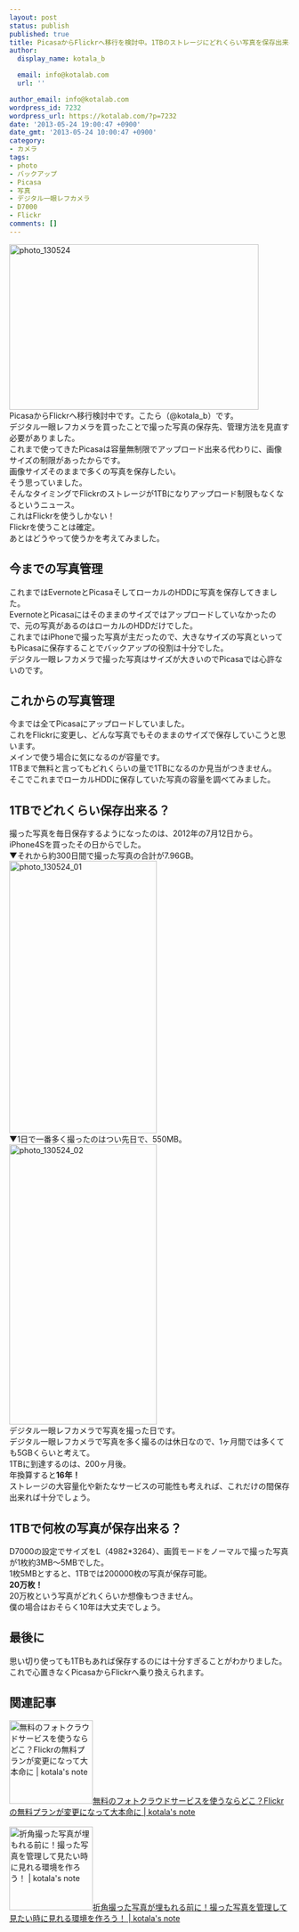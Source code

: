 ```yaml
---
layout: post
status: publish
published: true
title: PicasaからFlickrへ移行を検討中。1TBのストレージにどれくらい写真を保存出来るか計算してみた。
author:
  display_name: kotala_b

  email: info@kotalab.com
  url: ''

author_email: info@kotalab.com
wordpress_id: 7232
wordpress_url: https://kotalab.com/?p=7232
date: '2013-05-24 19:00:47 +0900'
date_gmt: '2013-05-24 10:00:47 +0900'
category:
- カメラ
tags:
- photo
- バックアップ
- Picasa
- 写真
- デジタル一眼レフカメラ
- D7000
- Flickr
comments: []
---
```

<p><img src="https://kotalab.com/wp-content/uploads/photo_130524-448x297.jpg" alt="photo_130524" width="448" height="297" class="alignnone size-large wp-image-7237" /><br />
PicasaからFlickrへ移行検討中です。こたら（@kotala_b）です。<br />
デジタル一眼レフカメラを買ったことで撮った写真の保存先、管理方法を見直す必要がありました。<br />
これまで使ってきたPicasaは容量無制限でアップロード出来る代わりに、画像サイズの制限があったからです。<br />
画像サイズそのままで多くの写真を保存したい。<br />
そう思っていました。<br />
そんなタイミングでFlickrのストレージが1TBになりアップロード制限もなくなるというニュース。<br />
これはFlickrを使うしかない！<br />
Flickrを使うことは確定。<br />
あとはどうやって使うかを考えてみました。<br />
</p>
<!--more-->
<h2>今までの写真管理</h2>
<p>これまではEvernoteとPicasaそしてローカルのHDDに写真を保存してきました。<br />
EvernoteとPicasaにはそのままのサイズではアップロードしていなかったので、元の写真があるのはローカルのHDDだけでした。<br />
これまではiPhoneで撮った写真が主だったので、大きなサイズの写真といってもPicasaに保存することでバックアップの役割は十分でした。<br />
デジタル一眼レフカメラで撮った写真はサイズが大きいのでPicasaでは心許ないのです。</p>
<h2>これからの写真管理</h2>
<p>今までは全てPicasaにアップロードしていました。<br />
これをFlickrに変更し、どんな写真でもそのままのサイズで保存していこうと思います。<br />
メインで使う場合に気になるのが容量です。<br />
1TBまで無料と言ってもどれくらいの量で1TBになるのか見当がつきません。<br />
そこでこれまでローカルHDDに保存していた写真の容量を調べてみました。</p>
<h2>1TBでどれくらい保存出来る？</h2>
<p>撮った写真を毎日保存するようになったのは、2012年の7月12日から。<br />
iPhone4Sを買ったその日からでした。<br />
▼それから約300日間で撮った写真の合計が7.96GB。<br />
<img src="https://kotalab.com/wp-content/uploads/photo_130524_01.jpg" alt="photo_130524_01" width="265" height="489" class="alignnone size-full wp-image-7234" /><br />
▼1日で一番多く撮ったのはつい先日で、550MB。<br />
<img src="https://kotalab.com/wp-content/uploads/photo_130524_02.jpg" alt="photo_130524_02" width="265" height="503" class="alignnone size-full wp-image-7233" /><br />
デジタル一眼レフカメラで写真を撮った日です。<br />
デジタル一眼レフカメラで写真を多く撮るのは休日なので、1ヶ月間では多くても5GBくらいと考えて。<br />
1TBに到達するのは、200ヶ月後。<br />
年換算すると<strong>16年！</strong><br />
ストレージの大容量化や新たなサービスの可能性も考えれば、これだけの間保存出来れば十分でしょう。</p>
<h2>1TBで何枚の写真が保存出来る？</h2>
<p>D7000の設定でサイズをL（4982*3264）、画質モードをノーマルで撮った写真が1枚約3MB〜5MBでした。<br />
1枚5MBとすると、1TBでは200000枚の写真が保存可能。<br />
<strong>20万枚！</strong><br />
20万枚という写真がどれくらいか想像もつきません。<br />
僕の場合はおそらく10年は大丈夫でしょう。</p>
<h2>最後に</h2>
<p>思い切り使っても1TBもあれば保存するのには十分すぎることがわかりました。<br />
これで心置きなくPicasaからFlickrへ乗り換えられます。</p>
<h2 class="rele">関連記事</h2>
<p><a href="https://kotalab.com/photo-cloud" target="_blank"><img  class="alignleft" src="https://kotalab.com/wp-content/uploads/cloud_130523-448x297.jpg" alt="無料のフォトクラウドサービスを使うならどこ？Flickrの無料プランが変更になって大本命に | kotala's note" width="150" /></a><a href="https://kotalab.com/photo-cloud" target="_blank">無料のフォトクラウドサービスを使うならどこ？Flickrの無料プランが変更になって大本命に | kotala's note</a><br style="clear:both;" /><br />
<a href="https://kotalab.com/iphone-photo-backup" target="_blank"><img  class="alignleft" src="https://kotalab.com/wp-content/uploads/photomanage130103-448x322.png" alt="折角撮った写真が埋もれる前に！撮った写真を管理して見たい時に見れる環境を作ろう！ | kotala's note" width="150" /></a><a href="https://kotalab.com/iphone-photo-backup" target="_blank">折角撮った写真が埋もれる前に！撮った写真を管理して見たい時に見れる環境を作ろう！ | kotala's note</a><br style="clear:both;" /></p>
